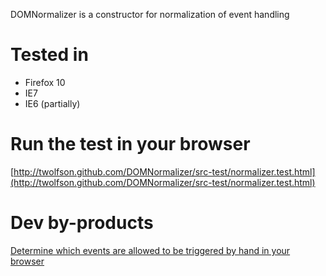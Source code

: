 DOMNormalizer is a constructor for normalization of event handling

Tested in
=========
- Firefox 10
- IE7
- IE6 (partially)

Run the test in your browser
============================
[http://twolfson.github.com/DOMNormalizer/src-test/normalizer.test.html](http://twolfson.github.com/DOMNormalizer/src-test/normalizer.test.html)

Dev by-products
================
[Determine which events are allowed to be triggered by hand in your browser](http://twolfson.github.com/DOMNormalizer/src/getStdEvts.html)